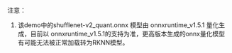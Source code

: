 注意：

1. 该demo中的shufflenet-v2_quant.onnx 模型由 onnxruntime_v1.5.1 量化生成，目前以 onnxruntime_v1.5.1的支持为准，更高版本生成的onnx量化模型有可能无法被正常加载转为RKNN模型。


